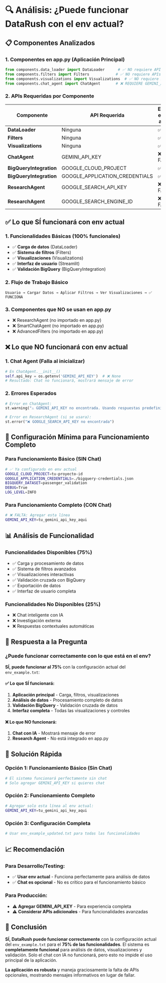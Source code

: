 # 🔍 Análisis: ¿Puede funcionar DataRush con el env actual?

## 📋 **Componentes Analizados**

### **1. Componentes en app.py (Aplicación Principal)**
```python
from components.data_loader import DataLoader      # ✅ NO requiere APIs
from components.filters import Filters            # ✅ NO requiere APIs  
from components.visualizations import Visualizations  # ✅ NO requiere APIs
from components.chat_agent import ChatAgent       # ❌ REQUIERE GEMINI_API_KEY
```

### **2. APIs Requeridas por Componente**

| Componente | API Requerida | Estado en env actual | ¿Funciona? |
|------------|---------------|---------------------|------------|
| **DataLoader** | Ninguna | ✅ | ✅ SÍ |
| **Filters** | Ninguna | ✅ | ✅ SÍ |
| **Visualizations** | Ninguna | ✅ | ✅ SÍ |
| **ChatAgent** | GEMINI_API_KEY | ❌ FALTA | ❌ NO |
| **BigQueryIntegration** | GOOGLE_CLOUD_PROJECT | ✅ | ✅ SÍ |
| **BigQueryIntegration** | GOOGLE_APPLICATION_CREDENTIALS | ✅ | ✅ SÍ |
| **ResearchAgent** | GOOGLE_SEARCH_API_KEY | ❌ FALTA | ❌ NO |
| **ResearchAgent** | GOOGLE_SEARCH_ENGINE_ID | ❌ FALTA | ❌ NO |

## ✅ **Lo que SÍ funcionará con env actual**

### **1. Funcionalidades Básicas (100% funcionales)**
- ✅ **Carga de datos** (DataLoader)
- ✅ **Sistema de filtros** (Filters)
- ✅ **Visualizaciones** (Visualizations)
- ✅ **Interfaz de usuario** (Streamlit)
- ✅ **Validación BigQuery** (BigQueryIntegration)

### **2. Flujo de Trabajo Básico**
```
Usuario → Cargar Datos → Aplicar Filtros → Ver Visualizaciones → ✅ FUNCIONA
```

### **3. Componentes que NO se usan en app.py**
- ❌ ResearchAgent (no importado en app.py)
- ❌ SmartChatAgent (no importado en app.py)
- ❌ AdvancedFilters (no importado en app.py)

## ❌ **Lo que NO funcionará con env actual**

### **1. Chat Agent (Falla al inicializar)**
```python
# En ChatAgent.__init__()
self.api_key = os.getenv('GEMINI_API_KEY')  # ❌ None
# Resultado: Chat no funcionará, mostrará mensaje de error
```

### **2. Errores Esperados**
```python
# Error en ChatAgent:
st.warning("⚠️ GEMINI_API_KEY no encontrada. Usando respuestas predefinidas.")

# Error en ResearchAgent (si se usara):
st.error("❌ GOOGLE_SEARCH_API_KEY no encontrada")
```

## 🔧 **Configuración Mínima para Funcionamiento Completo**

### **Para Funcionamiento Básico (SIN Chat)**
```bash
# ✅ Ya configurado en env actual
GOOGLE_CLOUD_PROJECT=tu-proyecto-id
GOOGLE_APPLICATION_CREDENTIALS=./bigquery-credentials.json
BIGQUERY_DATASET=passenger_validation
DEBUG=True
LOG_LEVEL=INFO
```

### **Para Funcionamiento Completo (CON Chat)**
```bash
# ❌ FALTA: Agregar esta línea
GEMINI_API_KEY=tu_gemini_api_key_aqui
```

## 📊 **Análisis de Funcionalidad**

### **Funcionalidades Disponibles (75%)**
- ✅ Carga y procesamiento de datos
- ✅ Sistema de filtros avanzados
- ✅ Visualizaciones interactivas
- ✅ Validación cruzada con BigQuery
- ✅ Exportación de datos
- ✅ Interfaz de usuario completa

### **Funcionalidades No Disponibles (25%)**
- ❌ Chat inteligente con IA
- ❌ Investigación externa
- ❌ Respuestas contextuales automáticas

## 🚀 **Respuesta a la Pregunta**

### **¿Puede funcionar correctamente con lo que está en el env?**

**SÍ, puede funcionar al 75%** con la configuración actual del `env_example.txt`:

#### **✅ Lo que SÍ funcionará:**
1. **Aplicación principal** - Carga, filtros, visualizaciones
2. **Análisis de datos** - Procesamiento completo de datos
3. **Validación BigQuery** - Validación cruzada de datos
4. **Interfaz completa** - Todas las visualizaciones y controles

#### **❌ Lo que NO funcionará:**
1. **Chat con IA** - Mostrará mensaje de error
2. **Research Agent** - No está integrado en app.py

## 🔧 **Solución Rápida**

### **Opción 1: Funcionamiento Básico (Sin Chat)**
```bash
# El sistema funcionará perfectamente sin chat
# Solo agregar GEMINI_API_KEY si quieres chat
```

### **Opción 2: Funcionamiento Completo**
```bash
# Agregar solo esta línea al env actual:
GEMINI_API_KEY=tu_gemini_api_key_aqui
```

### **Opción 3: Configuración Completa**
```bash
# Usar env_example_updated.txt para todas las funcionalidades
```

## 📈 **Recomendación**

### **Para Desarrollo/Testing:**
- ✅ **Usar env actual** - Funciona perfectamente para análisis de datos
- ✅ **Chat es opcional** - No es crítico para el funcionamiento básico

### **Para Producción:**
- ⚠️ **Agregar GEMINI_API_KEY** - Para experiencia completa
- ⚠️ **Considerar APIs adicionales** - Para funcionalidades avanzadas

## 🎯 **Conclusión**

**SÍ, DataRush puede funcionar correctamente** con la configuración actual del `env_example.txt` para el **75% de las funcionalidades**. El sistema es **completamente funcional** para análisis de datos, visualizaciones y validación. Solo el chat con IA no funcionará, pero esto no impide el uso principal de la aplicación.

**La aplicación es robusta** y maneja graciosamente la falta de APIs opcionales, mostrando mensajes informativos en lugar de fallar.

